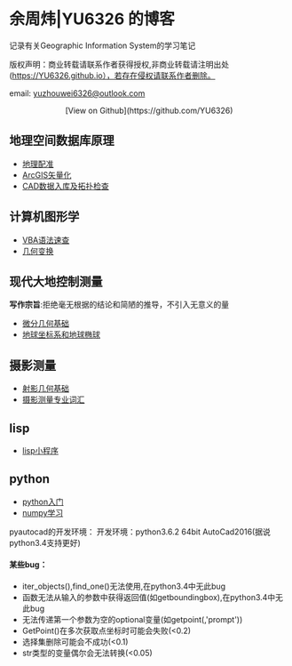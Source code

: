 # 余周炜|YU6326 的博客

记录有关Geographic Information System的学习笔记

版权声明：商业转载请联系作者获得授权,非商业转载请注明出处(https://YU6326.github.io），若存在侵权请联系作者删除。

email: yuzhouwei6326@outlook.com


<p align="center">
[View on Github](https://github.com/YU6326)
</p>

## 地理空间数据库原理

* [地理配准](posts/2017-10-15-地理配准.md)
* [ArcGIS矢量化](posts/2017-10-15-矢量化.md)
* [CAD数据入库及拓扑检查](posts/2017-10-15-数据入库.md)

## 计算机图形学

* [VBA语法速查](posts/2017-10-17-VBA语法.md)
* [几何变换](posts/2017-10-17-坐标变换.html)

## 现代大地控制测量

**写作宗旨**:拒绝毫无根据的结论和简陋的推导，不引入无意义的量
* [微分几何基础](posts/2017-10-15-diffgeo.html)
* [地球坐标系和地球椭球](posts/2017-10-15-geodesy-chapter2.html)

## 摄影测量

* [射影几何基础](posts/2017-10-17-projgeo.html)
* [摄影测量专业词汇](posts/2017-10-17-vocabulary.md)

## lisp

* [lisp小程序](posts/2017-10-16-lisp.md)

## python

* [python入门](posts/2017-11-2-python.md)
* [numpy学习](posts/2017-11-2-numpy.md)

pyautocad的开发环境：
开发环境：python3.6.2 64bit AutoCad2016(据说python3.4支持更好)
#### 某些bug：

* iter\_objects(),find\_one()无法使用,在python3.4中无此bug
* 函数无法从输入的参数中获得返回值(如getboundingbox),在python3.4中无此bug
* 无法传递第一个参数为空的optional变量(如getpoint(,'prompt'))
* GetPoint()在多次获取点坐标时可能会失败(<0.2)
* 选择集删除可能会不成功(<0.1)
* str类型的变量偶尔会无法转换(<0.05)
